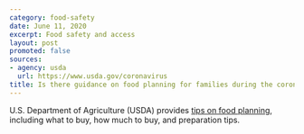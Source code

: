 ```yaml
---
category: food-safety
date: June 11, 2020
excerpt: Food safety and access
layout: post
promoted: false
sources:
- agency: usda
  url: https://www.usda.gov/coronavirus
title: Is there guidance on food planning for families during the coronavirus pandemic? 
---
```


U.S. Department of Agriculture (USDA) provides [tips on food planning](http://www.choosemyplate.gov/coronavirus), including what to buy, how much to buy, and preparation tips.